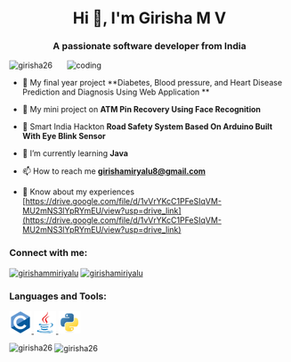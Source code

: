 <h1 align="center">Hi 👋, I'm Girisha M V</h1>
<h3 align="center">A passionate software developer from India</h3>

<img align = "right" alt = " coding" width="400" src = "https://encrypted-tbn0.gstatic.com/images?q=tbn:ANd9GcTHQda95eb5HauBRDox9pl4rU44l_KgUth1sg&usqp=CAU">

<p align="left"> <img src="https://komarev.com/ghpvc/?username=girisha26&label=Profile%20views&color=0e75b6&style=flat" alt="girisha26" /> </p>

- 🔭 My final year project **Diabetes, Blood pressure, and Heart Disease Prediction and Diagnosis Using Web Application **

- 🔭 My mini project on **ATM Pin Recovery Using Face Recognition**

- 🔭 Smart India Hackton **Road Safety System Based On Arduino Built With Eye Blink Sensor**

- 🌱 I’m currently learning **Java**

- 📫 How to reach me **girishamiryalu8@gmail.com**

- 📄 Know about my experiences [https://drive.google.com/file/d/1vVrYKcC1PFeSIqVM-MU2mNS3lYpRYmEU/view?usp=drive_link](https://drive.google.com/file/d/1vVrYKcC1PFeSIqVM-MU2mNS3lYpRYmEU/view?usp=drive_link)

<h3 align="left">Connect with me:</h3>
<p align="left">
<a href="https://www.linkedin.com/in/girisha-miriyalu-2417b1232" target="blank"><img align="center" src="https://raw.githubusercontent.com/rahuldkjain/github-profile-readme-generator/master/src/images/icons/Social/linked-in-alt.svg" alt="girishammiriyalu" height="30" width="40" /></a>
<a href="https://www.hackerrank.com/girishamiriyalu" target="blank"><img align="center" src="https://raw.githubusercontent.com/rahuldkjain/github-profile-readme-generator/master/src/images/icons/Social/hackerrank.svg" alt="girishamiriyalu" height="30" width="40" /></a>
</p>

<h3 align="left">Languages and Tools:</h3>
<p align="left"> <a href="https://www.cprogramming.com/" target="_blank" rel="noreferrer"> <img src="https://raw.githubusercontent.com/devicons/devicon/master/icons/c/c-original.svg" alt="c" width="40" height="40"/> </a> <a href="https://www.java.com" target="_blank" rel="noreferrer"> <img src="https://raw.githubusercontent.com/devicons/devicon/master/icons/java/java-original.svg" alt="java" width="40" height="40"/> </a> <a href="https://www.python.org" target="_blank" rel="noreferrer"> <img src="https://raw.githubusercontent.com/devicons/devicon/master/icons/python/python-original.svg" alt="python" width="40" height="40"/> </a> </p>

<p><img align="left" src="https://github-readme-stats.vercel.app/api/top-langs?username=girisha26&show_icons=true&locale=en&layout=compact" alt="girisha26" /></p>

<p>&nbsp;<img align="center" src="https://github-readme-stats.vercel.app/api?username=girisha26&show_icons=true&locale=en" alt="girisha26" /></p>
